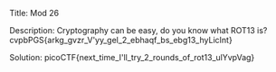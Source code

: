 Title: Mod 26

Description: Cryptography can be easy, do you know what ROT13 is? cvpbPGS{arkg_gvzr_V'yy_gel_2_ebhaqf_bs_ebg13_hyLicInt}

Solution: picoCTF{next_time_I'll_try_2_rounds_of_rot13_ulYvpVag}